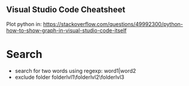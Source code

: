 ## Visual Studio Code Cheatsheet

Plot python in: https://stackoverflow.com/questions/49992300/python-how-to-show-graph-in-visual-studio-code-itself

# Search
* search for two words using regexp: word1|word2
* exclude folder folderlvl1\folderlvl2\folderlvl3
